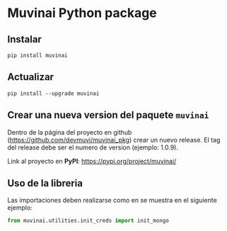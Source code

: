 # Muvinai Python package

## Instalar

~~~
pip install muvinai
~~~

## Actualizar

~~~
pip install --upgrade muvinai
~~~

## Crear una nueva version del paquete `muvinai`

Dentro de la página del proyecto en github (https://github.com/devmuvi/muvinai_pkg) crear un nuevo release. El tag del release debe ser el numero de version (ejemplo: 1.0.9).

Link al proyecto en **PyPI**: https://pypi.org/project/muvinai/

## Uso de la libreria

Las importaciones deben realizarse como en se muestra en el siguiente ejemplo:

~~~python
from muvinai.utilities.init_creds import init_mongo
~~~